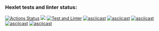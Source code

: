 ### Hexlet tests and linter status:
[![Actions Status](https://github.com/derban7ikus/frontend-project-lvl2/workflows/hexlet-check/badge.svg)](https://github.com/derban7ikus/frontend-project-lvl2/actions)
<a href="https://codeclimate.com/github/derban7ikus/frontend-project-lvl2/maintainability"><img src="https://api.codeclimate.com/v1/badges/d31f7d211aef2dec4654/maintainability" /></a>
[![Test and Linter](https://github.com/derban7ikus/frontend-project-lvl2/actions/workflows/main.yml/badge.svg)](https://github.com/derban7ikus/frontend-project-lvl2/actions/workflows/main.yml)
[![asciicast](https://asciinema.org/a/T3Z61LvNsfDygFphNHKCTsXnZ.svg)](https://asciinema.org/a/T3Z61LvNsfDygFphNHKCTsXnZ)
[![asciicast](https://asciinema.org/a/XPxytU68QG8j7JCoBzkRhW0yD.svg)](https://asciinema.org/a/XPxytU68QG8j7JCoBzkRhW0yD)
[![asciicast](https://asciinema.org/a/XuHXozMGRtzyJeakyyX6If3GJ.svg)](https://asciinema.org/a/XuHXozMGRtzyJeakyyX6If3GJ)
[![asciicast](https://asciinema.org/a/aNKrOs7FYiVdMLPUk04Fh4oal.svg)](https://asciinema.org/a/aNKrOs7FYiVdMLPUk04Fh4oal)
[![asciicast](https://asciinema.org/a/QRPWYmF8w0zBpgMANtMqaLi3k.svg)](https://asciinema.org/a/QRPWYmF8w0zBpgMANtMqaLi3k)